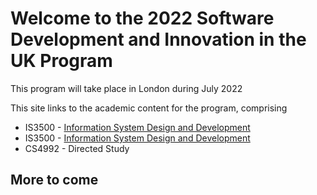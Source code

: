 # Welcome to the 2022 Software Development and Innovation in the UK Program 

This program will take place in London during July 2022

This site links to the academic content for the program, comprising 

* IS3500 - [Information System Design and Development](https://gortonator.github.io/London22/IS3500)
* IS3500 - [Information System Design and Development](https://github.com/gortonator/London22/IS3500)
* CS4992 - Directed Study



## More to come

